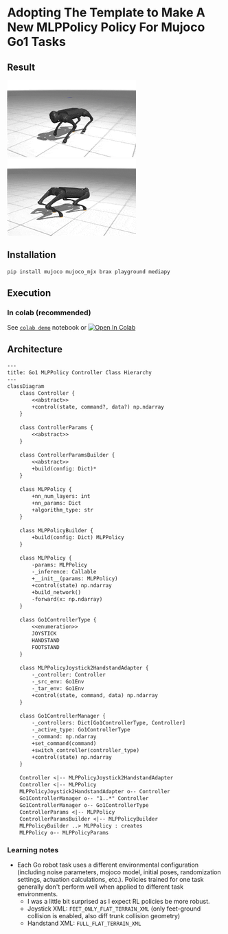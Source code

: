 # Adopting The Template to Make A New MLPPolicy Policy For Mujoco Go1 Tasks


## Result
![](gifs/ppo_Go1JoystickFlatTerrain.gif) ![](gifs/ppo_Go1Handstand_Go1Getup_Go1Joystick_Go1Footstand.gif)

## Installation
```bash
pip install mujoco mujoco_mjx brax playground mediapy
```

## Execution
### In colab (recommended)
See [`colab demo`](locomotion.ipynb) notebook or [![Open In Colab](https://colab.research.google.com/assets/colab-badge.svg)](https://colab.research.google.com/github/shaoanlu/llm_mjx_playground/blob/main/examples/colab_demo.ipynb)


## Architecture
```mermaid
---
title: Go1 MLPPolicy Controller Class Hierarchy
---
classDiagram
    class Controller {
        <<abstract>>
        +control(state, command?, data?) np.ndarray
    }

    class ControllerParams {
        <<abstract>>
    }

    class ControllerParamsBuilder {
        <<abstract>>
        +build(config: Dict)*
    }

    class MLPPolicy {
        +nn_num_layers: int
        +nn_params: Dict
        +algorithm_type: str
    }

    class MLPPolicyBuilder {
        +build(config: Dict) MLPPolicy
    }

    class MLPPolicy {
        -params: MLPPolicy
        -_inference: Callable
        +__init__(params: MLPPolicy)
        +control(state) np.ndarray
        +build_network()
        -forward(x: np.ndarray)
    }

    class Go1ControllerType {
        <<enumeration>>
        JOYSTICK
        HANDSTAND
        FOOTSTAND
    }

    class MLPPolicyJoystick2HandstandAdapter {
        -_controller: Controller
        -_src_env: Go1Env
        -_tar_env: Go1Env
        +control(state, command, data) np.ndarray
    }

    class Go1ControllerManager {
        -_controllers: Dict[Go1ControllerType, Controller]
        -_active_type: Go1ControllerType
        -_command: np.ndarray
        +set_command(command)
        +switch_controller(controller_type)
        +control(state) np.ndarray
    }

    Controller <|-- MLPPolicyJoystick2HandstandAdapter
    Controller <|-- MLPPolicy
    MLPPolicyJoystick2HandstandAdapter o-- Controller
    Go1ControllerManager o-- "1..*" Controller
    Go1ControllerManager o-- Go1ControllerType
    ControllerParams <|-- MLPPolicy
    ControllerParamsBuilder <|-- MLPPolicyBuilder
    MLPPolicyBuilder ..> MLPPolicy : creates
    MLPPolicy o-- MLPPolicyParams
```


### Learning notes
- Each Go robot task uses a different environmental configuration (including noise parameters, mojoco model, initial poses, randomization settings, actuation calculations, etc.). Policies trained for one task generally don't perform well when applied to different task environments.
  - I was a little bit surprised as I expect RL policies be more robust.
  - Joystick XML: `FEET_ONLY_FLAT_TERRAIN_XML` (only feet-ground collision is enabled, also diff trunk collision geometry)
  - Handstand XML: `FULL_FLAT_TERRAIN_XML`